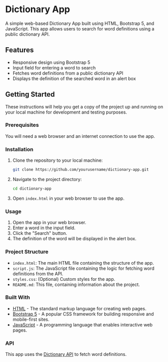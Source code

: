 # Dictionary App

A simple web-based Dictionary App built using HTML, Bootstrap 5, and JavaScript. This app allows users to search for word definitions using a public dictionary API.

## Features

- Responsive design using Bootstrap 5
- Input field for entering a word to search
- Fetches word definitions from a public dictionary API
- Displays the definition of the searched word in an alert box

## Getting Started

These instructions will help you get a copy of the project up and running on your local machine for development and testing purposes.

### Prerequisites

You will need a web browser and an internet connection to use the app.

### Installation

1. Clone the repository to your local machine:
    ```sh
    git clone https://github.com/yourusername/dictionary-app.git
    ```

2. Navigate to the project directory:
    ```sh
    cd dictionary-app
    ```

3. Open `index.html` in your web browser to use the app.

### Usage

1. Open the app in your web browser.
2. Enter a word in the input field.
3. Click the "Search" button.
4. The definition of the word will be displayed in the alert box.

### Project Structure

- `index.html`: The main HTML file containing the structure of the app.
- `script.js`: The JavaScript file containing the logic for fetching word definitions from the API.
- `styles.css`: (Optional) Custom styles for the app.
- `README.md`: This file, containing information about the project.

### Built With

- [HTML](https://developer.mozilla.org/en-US/docs/Web/HTML) - The standard markup language for creating web pages.
- [Bootstrap 5](https://getbootstrap.com/) - A popular CSS framework for building responsive and mobile-first sites.
- [JavaScript](https://developer.mozilla.org/en-US/docs/Web/JavaScript) - A programming language that enables interactive web pages.

### API

This app uses the [Dictionary API](https://dictionaryapi.dev/) to fetch word definitions.


